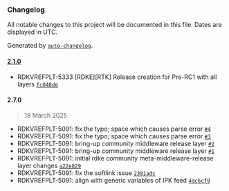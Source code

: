 ### Changelog

All notable changes to this project will be documented in this file. Dates are displayed in UTC.

Generated by [`auto-changelog`](https://github.com/CookPete/auto-changelog).

#### [2.1.0](https://github.com/rdkcentral/meta-middleware-release-rdke/compare/2.7.0...2.1.0)

- RDKVREFPLT-5333 [RDKE][RTK] Release creation for Pre-RC1 with all layers [`fc048de`](https://github.com/rdkcentral/meta-middleware-release-rdke/commit/fc048dec38e51e8f0f44311721206ddbd074c425)

#### 2.7.0

> 18 March 2025

- RDKVREFPLT-5091: fix the typo; space which causes parse error [`#4`](https://github.com/rdkcentral/meta-middleware-release-rdke/pull/4)
- RDKVREFPLT-5091: fix the typo; space which causes parse error [`#3`](https://github.com/rdkcentral/meta-middleware-release-rdke/pull/3)
- RDKVREFPLT-5091: bring-up community middleware release layer [`#2`](https://github.com/rdkcentral/meta-middleware-release-rdke/pull/2)
- RDKVREFPLT-5091: bring-up community middleware release layer [`#1`](https://github.com/rdkcentral/meta-middleware-release-rdke/pull/1)
- RDKVREFPLT-5091: initial rdke community meta-middleware-release layer changes [`a22e829`](https://github.com/rdkcentral/meta-middleware-release-rdke/commit/a22e829bde4295992d0c8d554c0a8c82a52bf1f0)
- RDKVREFPLT-5091: fix the softlink issue [`2381adc`](https://github.com/rdkcentral/meta-middleware-release-rdke/commit/2381adc3a066ee1d8b93d8008fd5854dbace13d2)
- RDKVREFPLT-5091: align with generic variables of IPK feed [`4dc6cf9`](https://github.com/rdkcentral/meta-middleware-release-rdke/commit/4dc6cf9390814fc4890c575cf642fd162ed876fa)
